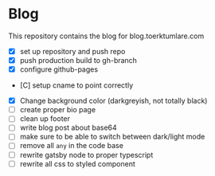 # Blog
This repository contains the blog for blog.toerktumlare.com

- [X] set up repository and push repo
- [X] push production build to gh-branch
- [X] configure github-pages
- [C] setup cname to point correctly
- [x] Change background color (darkgreyish, not totally black)
- [ ] create proper bio page
- [ ] clean up footer
- [ ] write blog post about base64
- [ ] make sure to be able to switch between dark/light mode
- [ ] remove all `any` in the code base
- [ ] rewrite gatsby node to proper typescript
- [ ] rewrite all css to styled component